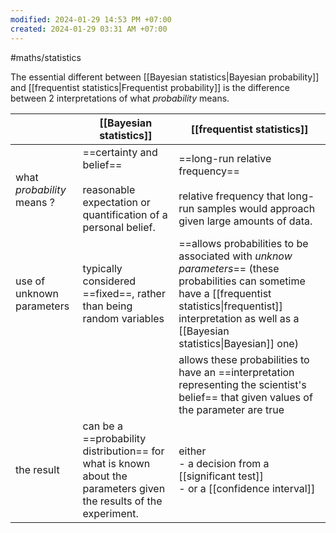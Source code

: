 ```yaml
---
modified: 2024-01-29 14:53 PM +07:00
created: 2024-01-29 03:31 AM +07:00
---
```

#maths/statistics 

The essential different between [[Bayesian statistics|Bayesian probability]] and [[frequentist statistics|Frequentist probability]] is the difference between 2 interpretations of what *probability* means.

|                            | [[Bayesian statistics]]                                                                                           | [[frequentist statistics]]                                                                                                                                                                                         |
| -------------------------- | ----------------------------------------------------------------------------------------------------------------- | ------------------------------------------------------------------------------------------------------------------------------------------------------------------------------------------------------------------ |
| what *probability* means ? | ==certainty and belief==<br><br>reasonable expectation or quantification of a personal belief.                          | ==long-run  relative frequency==<br><br>relative frequency that long-run samples would approach given large amounts of data.                                                                                                                |
| use of unknown parameters  | typically considered ==fixed==, rather than being random variables                                                    | ==allows probabilities to be associated with *unknow parameters*== (these probabilities can sometime have a [[frequentist statistics\|frequentist]] interpretation as well as a [[Bayesian statistics\|Bayesian]] one) |
|                            |                                                                                                                   | allows these probabilities to have an ==interpretation representing the scientist's belief== that given values of the parameter are true                                                                           |
| the result                 | can be a ==probability distribution== for what is known about the parameters given the results of the experiment. | either<br>- a decision from a [[significant test]]<br>- or a [[confidence interval]]                                                                                                                               |
